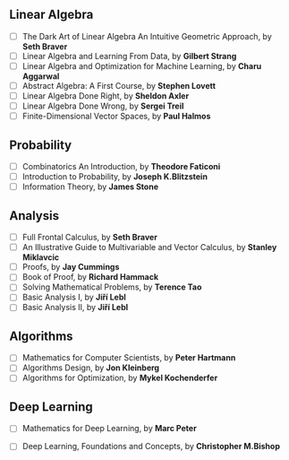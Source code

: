 ## Linear Algebra

- [ ] The Dark Art of Linear Algebra An Intuitive Geometric Approach, by **Seth Braver**
- [ ] Linear Algebra and Learning From Data, by **Gilbert Strang**
- [ ] Linear Algebra and Optimization for Machine Learning, by **Charu Aggarwal**
- [ ] Abstract Algebra: A First Course, by **Stephen Lovett**
- [ ] Linear Algebra Done Right, by **Sheldon Axler**
- [ ] Linear Algebra Done Wrong, by **Sergei Treil**
- [ ] Finite-Dimensional Vector Spaces, by **Paul Halmos**

## Probability

- [ ] Combinatorics An Introduction, by **Theodore Faticoni**
- [ ] Introduction to Probability, by **Joseph K.Blitzstein**
- [ ] Information Theory, by **James Stone**
      
## Analysis

- [ ] Full Frontal Calculus, by **Seth Braver**
- [ ] An Illustrative Guide to Multivariable and Vector Calculus, by **Stanley Miklavcic**
- [ ] Proofs, by **Jay Cummings**
- [ ] Book of Proof, by **Richard Hammack**
- [ ] Solving Mathematical Problems, by **Terence Tao**
- [ ] Basic Analysis I, by **Jiří Lebl**
- [ ] Basic Analysis II, by **Jiří Lebl**

## Algorithms

- [ ] Mathematics for Computer Scientists, by **Peter Hartmann**
- [ ] Algorithms Design, by **Jon Kleinberg**
- [ ] Algorithms for Optimization, by **Mykel Kochenderfer**

## Deep Learning

- [ ] Mathematics for Deep Learning, by **Marc Peter**
- [ ] Deep Learning, Foundations and Concepts, by **Christopher M.Bishop**

